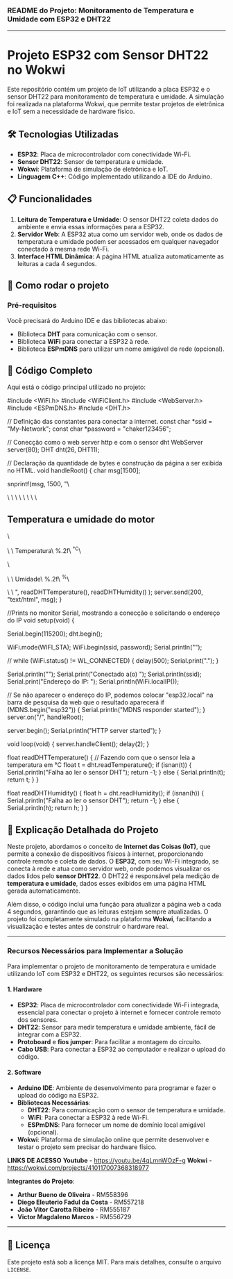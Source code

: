 ### README do Projeto: Monitoramento de Temperatura e Umidade com ESP32 e DHT22

---

# Projeto ESP32 com Sensor DHT22 no Wokwi

Este repositório contém um projeto de IoT utilizando a placa ESP32 e o sensor DHT22 para monitoramento de temperatura e umidade. A simulação foi realizada na plataforma Wokwi, que permite testar projetos de eletrônica e IoT sem a necessidade de hardware físico.

## 🛠 Tecnologias Utilizadas

- **ESP32**: Placa de microcontrolador com conectividade Wi-Fi.
- **Sensor DHT22**: Sensor de temperatura e umidade.
- **Wokwi**: Plataforma de simulação de eletrônica e IoT.
- **Linguagem C++**: Código implementado utilizando a IDE do Arduino.

## 📋 Funcionalidades

1. **Leitura de Temperatura e Umidade**: O sensor DHT22 coleta dados do ambiente e envia essas informações para a ESP32.
2. **Servidor Web**: A ESP32 atua como um servidor web, onde os dados de temperatura e umidade podem ser acessados em qualquer navegador conectado à mesma rede Wi-Fi.
3. **Interface HTML Dinâmica**: A página HTML atualiza automaticamente as leituras a cada 4 segundos.

## 🚀 Como rodar o projeto

### Pré-requisitos
Você precisará do Arduino IDE e das bibliotecas abaixo:
- Biblioteca **DHT** para comunicação com o sensor.
- Biblioteca **WiFi** para conectar a ESP32 à rede.
- Biblioteca **ESPmDNS** para utilizar um nome amigável de rede (opcional).


## 📄 Código Completo

Aqui está o código principal utilizado no projeto:

#include <WiFi.h>
#include <WiFiClient.h>
#include <WebServer.h>
#include <ESPmDNS.h>
#include <DHT.h>

// Definição das constantes para conectar a internet.
const char *ssid = "My-Network";
const char *password = "chaker123456";

// Conecção como o web server http e com o sensor dht
WebServer server(80);
DHT dht(26, DHT11);


// Declaração da quantidade de bytes e construção da página a ser exibida no HTML.
void handleRoot() {
  char msg[1500];

  snprintf(msg, 1500,
"<html>\
  <head>\
    <meta http-equiv='refresh' content='4'/>\
    <meta name='viewport' content='width=device-width, initial-scale=1'>\
    <link rel='stylesheet' href='https://use.fontawesome.com/releases/v5.7.2/css/all.css' integrity='sha384-fnmOCqbTlWIlj8LyTjo7mOUStjsKC4pOpQbqyi7RrhN7udi9RwhKkMHpvLbHG9Sr' crossorigin='anonymous'>\
    <title>Medida de temperatura e umidade do motor</title>\
    <style>\
    html { font-family: Arial; display: inline-block; margin: 0px auto; text-align: center;}\
    h2 { font-size: 3.0rem; }\
    p { font-size: 3.0rem; }\
    .units { font-size: 1.2rem; }\
    .dht-labels{ font-size: 1.5rem; vertical-align:middle; padding-bottom: 15px;}\
    </style>\
  </head>\
  <body>\
      <h2>Temperatura e umidade do motor</h2>\
      <p>\
        <i class='fas fa-thermometer-half' style='color:#ca3517;'></i>\
        <span class='dht-labels'>Temperatura</span>\
        <span>%.2f</span>\
        <sup class='units'>&deg;C</sup>\
      </p>\
      <p>\
        <i class='fas fa-tint' style='color:#00add6;'></i>\
        <span class='dht-labels'>Umidade</span>\
        <span>%.2f</span>\
        <sup class='units'>&percnt;</sup>\
      </p>\
  </body>\
</html>",
           readDHTTemperature(), readDHTHumidity()
          );
  server.send(200, "text/html", msg);
}

//Prints no monitor Serial, mostrando a conecção e solicitando o endereço do IP
void setup(void) {

  Serial.begin(115200);
  dht.begin();
  
  WiFi.mode(WIFI_STA);
  WiFi.begin(ssid, password);
  Serial.println("");

  //
  while (WiFi.status() != WL_CONNECTED) {
    delay(500);
    Serial.print(".");
  }

  Serial.println("");
  Serial.print("Conectado a(o) ");
  Serial.println(ssid);
  Serial.print("Endereço do IP: ");
  Serial.println(WiFi.localIP());

// Se não aparecer o endereço do IP, podemos colocar "esp32.local" na barra de pesquisa da web que o resultado aparecerá
  if (MDNS.begin("esp32")) {
    Serial.println("MDNS responder started");
  }
  server.on("/", handleRoot);

  server.begin();
  Serial.println("HTTP server started");
}

void loop(void) {
  server.handleClient();
  delay(2);
}


float readDHTTemperature() {
  // Fazendo com que o sensor leia a temperatura em °C
  float t = dht.readTemperature();
  if (isnan(t)) {    
    Serial.println("Falha ao ler o sensor DHT");
    return -1;
  }
  else {
    Serial.println(t);
    return t;
  }
}

float readDHTHumidity() {
  float h = dht.readHumidity();
  if (isnan(h)) {
    Serial.println("Falha ao ler o sensor DHT");
    return -1;
  }
  else {
    Serial.println(h);
    return h;
  }
}

## 🎥 Explicação Detalhada do Projeto

Neste projeto, abordamos o conceito de **Internet das Coisas (IoT)**, que permite a conexão de dispositivos físicos à internet, proporcionando controle remoto e coleta de dados. O **ESP32**, com seu Wi-Fi integrado, se conecta à rede e atua como servidor web, onde podemos visualizar os dados lidos pelo **sensor DHT22**. O DHT22 é responsável pela medição de **temperatura e umidade**, dados esses exibidos em uma página HTML gerada automaticamente.

Além disso, o código inclui uma função para atualizar a página web a cada 4 segundos, garantindo que as leituras estejam sempre atualizadas. O projeto foi completamente simulado na plataforma **Wokwi**, facilitando a visualização e testes antes de construir o hardware real.

---

### Recursos Necessários para Implementar a Solução

Para implementar o projeto de monitoramento de temperatura e umidade utilizando IoT com ESP32 e DHT22, os seguintes recursos são necessários:

#### 1. **Hardware**
- **ESP32**: Placa de microcontrolador com conectividade Wi-Fi integrada, essencial para conectar o projeto à internet e fornecer controle remoto dos sensores.
- **DHT22**: Sensor para medir temperatura e umidade ambiente, fácil de integrar com a ESP32.
- **Protoboard** e **fios jumper**: Para facilitar a montagem do circuito.
- **Cabo USB**: Para conectar a ESP32 ao computador e realizar o upload do código.

#### 2. **Software**
- **Arduino IDE**: Ambiente de desenvolvimento para programar e fazer o upload do código na ESP32.
- **Bibliotecas Necessárias**:
  - **DHT22**: Para comunicação com o sensor de temperatura e umidade.
  - **WiFi**: Para conectar a ESP32 à rede Wi-Fi.
  - **ESPmDNS**: Para fornecer um nome de domínio local amigável (opcional).
- **Wokwi**: Plataforma de simulação online que permite desenvolver e testar o projeto sem precisar do hardware físico.

**LINKS DE ACESSO**
**Youtube** - https://youtu.be/4qLmnWOzF-g
**Wokwi** - https://wokwi.com/projects/410117007368318977


**Integrantes do Projeto**:
- **Arthur Bueno de Oliveira** - RM558396
- **Diego Eleuterio Fadul da Costa** - RM557218
- **João Vitor Carotta Ribeiro** - RM555187
- **Victor Magdaleno Marcos** - RM556729

---

## 📃 Licença

Este projeto está sob a licença MIT. Para mais detalhes, consulte o arquivo `LICENSE`.
